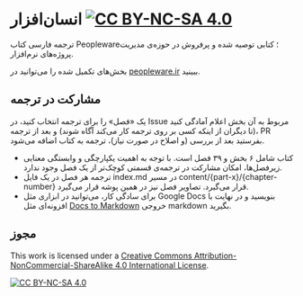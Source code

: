 # انسان‌افزار [![CC BY-NC-SA 4.0][cc-by-nc-sa-shield]][cc-by-nc-sa]
ترجمه فارسی کتاب Peopleware؛ کتابی توصیه شده و پرفروش در حوزه‌ی مدیریت پروژه‌های نرم‌افزار.

بخش‌های تکمیل شده را می‌توانید در [peopleware.ir](https://peopleware.ir) ببینید.

## مشارکت در ترجمه
یک «فصل» را برای ترجمه انتخاب کنید، در Issue مربوط به آن بخش اعلام آمادگی کنید (تا دیگران از اینکه کسی بر روی ترجمه کار می‌کند آگاه شوند) و بعد از ترجمه، PR بفرستید
بعد از بررسی (و اصلاح در صورت نیاز)، ترجمه به کتاب اضافه می‌شود.
- کتاب شامل ۶ بخش و ۳۹ فصل است. با توجه به اهمیت یکپارچگی و وابستگی معنایی زیرفصل‌ها، امکان مشارکت در ترجمه‌ی قسمتی کوچک‌تر از یک فصل وجود ندارد.
- ترجمه هر فصل در یک فایل index.md در مسیر content/{part-x}/{chapter-number} قرار می‌گیرد. تصاویر فصل نیز در همین پوشه قرار می‌گیرد.
- برای سادگی کار، می‌توانید در ابزاری مثل Google Docs بنویسید و در نهایت با افزونه‌ای مثل [Docs to Markdown](https://workspace.google.com/marketplace/app/docs_to_markdown/700168918607) خروجی markdown بگیرید.


## مجوز
This work is licensed under a
[Creative Commons Attribution-NonCommercial-ShareAlike 4.0 International License][cc-by-nc-sa].

[![CC BY-NC-SA 4.0][cc-by-nc-sa-image]][cc-by-nc-sa]

[cc-by-nc-sa]: http://creativecommons.org/licenses/by-nc-sa/4.0/
[cc-by-nc-sa-image]: https://licensebuttons.net/l/by-nc-sa/4.0/88x31.png
[cc-by-nc-sa-shield]: https://img.shields.io/badge/License-CC%20BY--NC--SA%204.0-lightgrey.svg
